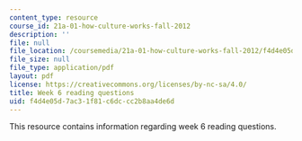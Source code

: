 ```yaml
---
content_type: resource
course_id: 21a-01-how-culture-works-fall-2012
description: ''
file: null
file_location: /coursemedia/21a-01-how-culture-works-fall-2012/f4d4e05d7ac31f81c6dccc2b8aa4de6d_MIT21A_01F12_Wk_6_read_que.pdf
file_size: null
file_type: application/pdf
layout: pdf
license: https://creativecommons.org/licenses/by-nc-sa/4.0/
title: Week 6 reading questions
uid: f4d4e05d-7ac3-1f81-c6dc-cc2b8aa4de6d
---
```

This resource contains information regarding week 6 reading questions.